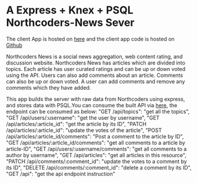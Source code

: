 # A Express + Knex + PSQL Northcoders-News Sever

The client App is hosted on [here](https://tao-nc-news-rest-client.netlify.com/) and the client app code is hosted on [Github](https://github.com/taodtu/nc-news-rest-client/tree/master/nc-news-rest-client)

Northcoders News is a social news aggregation, web content rating, and discussion website. Northcoders News has articles which are divided into topics. Each article has user curated ratings and can be up or down voted using the API. Users can also add comments about an article. Comments can also be up or down voted. A user can add comments and remove any comments which they have added.

This app builds the server with raw data from Northcoders using express, and stores data with PSQL.You can consume the built API via [here](https://nc-news-rest-api.herokuapp.com/), the endpoint can be consumed as below:
 "GET /api/topics": "get all the topics",
 "GET /api/users/:username": "get the user by username",
 "GET /api/articles/:article_id": "get the article by its ID",
 "PATCH /api/articles/:article_id": "update the votes of the article",
 "POST /api/articles/:article_id/comments": "Post a comment to the article by ID",
 "GET /api/articles/:article_id/comments": "get all comments to a article by article-ID",
 "GET /api/users/:username/comments": "get all comments to a author by username",
 "GET /api/articles": "get all articles in this resource",
 "PATCH /api/comments/:comment_id": "update the votes to a comment by its ID",
 "DELETE /api/comments/:comment_id": "delete a comment by its ID",
 "GET /api": "get the api endpoint instruction"


